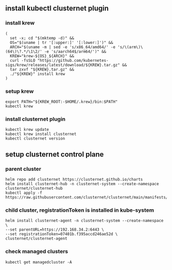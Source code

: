## install kubectl clusternet plugin
### install krew
```
(
  set -x; cd "$(mktemp -d)" &&
  OS="$(uname | tr '[:upper:]' '[:lower:]')" &&
  ARCH="$(uname -m | sed -e 's/x86_64/amd64/' -e 's/\(arm\)\(64\)\?.*/\1\2/' -e 's/aarch64$/arm64/')" &&
  KREW="krew-${OS}_${ARCH}" &&
  curl -fsSLO "https://github.com/kubernetes-sigs/krew/releases/latest/download/${KREW}.tar.gz" &&
  tar zxvf "${KREW}.tar.gz" &&
  ./"${KREW}" install krew
)

```
### setup krew
```
export PATH="${KREW_ROOT:-$HOME/.krew}/bin:$PATH"
kubectl krew
```
### install clusternet plugin
```
kubectl krew update
kubectl krew install clusternet
kubectl clusternet version
```
## setup clusternet control plane
### parent cluster
```
helm repo add clusternet https://clusternet.github.io/charts
helm install clusternet-hub -n clusternet-system --create-namespace clusternet/clusternet-hub
kubectl apply -f https://raw.githubusercontent.com/clusternet/clusternet/main/manifests/samples/cluster_bootstrap_token.yaml
```
### child cluster, registrationToken is installed in kube-system
```
helm install clusternet-agent -n clusternet-system --create-namespace \
--set parentURL=https://192.168.34.2:6443 \
--set registrationToken=07401b.f395accd246ae52d \
clusternet/clusternet-agent
```
### check managed clusters
```
kubectl get managedcluster -A
```

